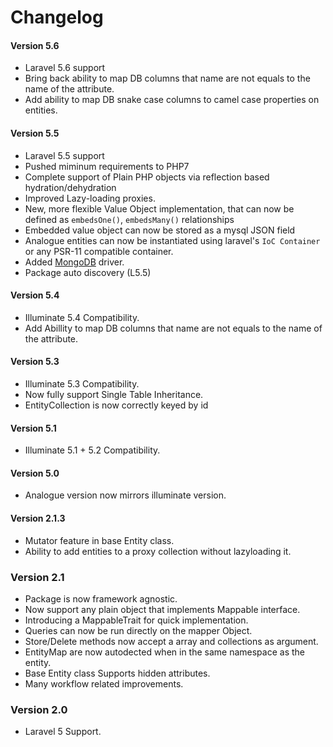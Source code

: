 # Changelog

#### Version 5.6
- Laravel 5.6 support
- Bring back ability to map DB columns that name are not equals to the name of the attribute.
- Add ability to map DB snake case columns to camel case properties on entities.

#### Version 5.5
- Laravel 5.5 support
- Pushed miminum requirements to PHP7
- Complete support of Plain PHP objects via reflection based hydration/dehydration
- Improved Lazy-loading proxies.
- New, more flexible Value Object implementation, that can now be defined as `embedsOne()`, `embedsMany()` relationships
- Embedded value object can now be stored as a mysql JSON field
- Analogue entities can now be instantiated using laravel's `IoC Container` or any PSR-11 compatible container. 
- Added [MongoDB](https://github.com/analogueorm/mongodb) driver.
- Package auto discovery (L5.5)

#### Version 5.4
- Illuminate 5.4 Compatibility.
- Add Abillity to map DB columns that name are not equals to the name of the attribute.

#### Version 5.3
- Illuminate 5.3 Compatibility. 
- Now fully support Single Table Inheritance.
- EntityCollection is now correctly keyed by id

#### Version 5.1
- Illuminate 5.1 + 5.2 Compatibility. 

#### Version 5.0
- Analogue version now mirrors illuminate version. 

#### Version 2.1.3
- Mutator feature in base Entity class.
- Ability to add entities to a proxy collection without lazyloading it.

### Version 2.1

- Package is now framework agnostic.
- Now support any plain object that implements Mappable interface.
- Introducing a MappableTrait for quick implementation. 
- Queries can now be run directly on the mapper Object. 
- Store/Delete methods now accept a array and collections as argument.
- EntityMap are now autodected when in the same namespace as the entity.
- Base Entity class Supports hidden attributes.
- Many workflow related improvements.

### Version 2.0

- Laravel 5 Support.

